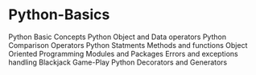 # Python-Basics
Python Basic Concepts
Python Object and Data operators
Python Comparison Operators
Python Statments
Methods and functions
Object Oriented Programming
Modules and Packages
Errors and exceptions handling
Blackjack Game-Play
Python Decorators and Generators
